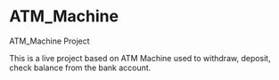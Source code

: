 # ATM_Machine
ATM_Machine Project

This is a live project based on ATM Machine used to withdraw, deposit, check balance from the bank account.
